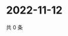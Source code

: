 # 2022-11-12

共 0 条

<!-- BEGIN WEIBO -->
<!-- 最后更新时间 Sat Nov 12 2022 23:00:39 GMT+0800 (China Standard Time) -->

<!-- END WEIBO -->

